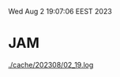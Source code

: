 Wed Aug  2 19:07:06 EEST 2023
# JAM
<a href='./cache/202308/02_19.log'>./cache/202308/02_19.log</a>
